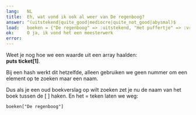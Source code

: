 ```yaml
---
lang:   NL
title:  Eh, wat vond ik ook al weer van De regenboog?
answer: ^(uitstekend|quite_good|mediocre|quite_not_good|abysmal)$
load:   boeken = {"De regenboog" => :uitstekend, "Het puffertje" => :vreselijk, "Kleurenblind" => :matig}
ok:     O ja, ik vond het een meesterwerk
error:  
---
```


Weet je nog hoe we een waarde uit een array haalden:  
__puts ticket[1]__.

Bij een hash werkt dit hetzelfde, alleen gebruiken we geen nummer om een element op te zoeken
maar een naam.

Dus als je een oud boekverslag op wilt zoeken zet je nu de naam van het boek tussen de [ ]
haken. En het = teken laten we weg:

    boeken["De regenboog"]
